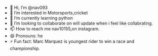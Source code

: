- 👋 Hi, I’m @nav093
- 👀 I’m interested in Motorsports,cricket
- 🌱 I’m currently learning python
- 💞️ I’m looking to collaborate on will update when i feel like collabrating.
- 📫 How to reach me nav10155,on instagram.
- 😄 Pronouns: he
- ⚡ Fun fact: Marc Marquez is youngest rider to win a race and championship.

<!---
nav093/nav093 is a ✨ special ✨ repository because its `README.md` (this file) appears on your GitHub profile.
You can click the Preview link to take a look at your changes.
--->
